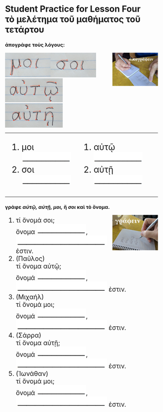 <h1>Student Practice for Lesson Four</br>
τὸ μελέτημα τοῦ μαθήματος τοῦ τετάρτου</h1>

<h3>ἀπογράφε τοὺς λόγους:</h3>
<div style="float:right"><img src="images/apografein.jpg" width="150px"></div>
<img src="images/moi.png" width="150px"><img src="images/soi.png" width="150px"><img src="images/autwi.png" width="190px"><img src="images/authi.png" width="190px">

<table>
  <tr>
    <td>
      <ol style="font-size:200%">
        <li>μοι <img src="images/blankline.jpeg"></li>
        <li>σοι <img src="images/blankline.jpeg"></li>
      </ol>
    </td>
    <td>
      <ol style="font-size:200%">
        <li>αὐτῷ <img src="images/blankline.jpeg"></li>
        <li>αὐτῇ <img src="images/blankline.jpeg"></li>
      </ol>    
    </td>
  </tr>
</table>

<h3>γράφε <em>αὐτῷ, αὐτῇ, μοι,</em> ἤ <em>σοι</em> καὶ τὸ ὄνομα.</h3>
<div style="float:right"><img src="images/grafein.jpg" width="150px"></div>
<ol style="font-size:150%">
  <li>τί ὄνομά σοι;<br>
  ὄνομα <img src="images/blankline.jpeg">, <img src="images/blankline33x300px.jpeg"> ἐστιν.</li>
  <li>(Παῦλος)<br>
  τί ὄνομα αὐτῷ;<br>
  ὄνομά <img src="images/blankline.jpeg">, <img src="images/blankline33x300px.jpeg"> ἐστιν.</li>
  <li>(Μιχαήλ)<br>
  τί ὄνομά μοι;<br>
  ὄνομά <img src="images/blankline.jpeg">, <img src="images/blankline33x300px.jpeg"> ἐστιν.
  </li>
  <li>(Σάρρα)<br>
  τί ὄνομα αὐτῇ;<br>
  ὄνομά <img src="images/blankline.jpeg">, <img src="images/blankline33x300px.jpeg"> ἐστιν.
  </li>
  <li>(Ἰωνάθαν)<br>
  τί ὄνομά μοι;<br>
  ὄνομά <img src="images/blankline.jpeg">, <img src="images/blankline33x300px.jpeg"> ἐστιν.
  </li>
</ol>